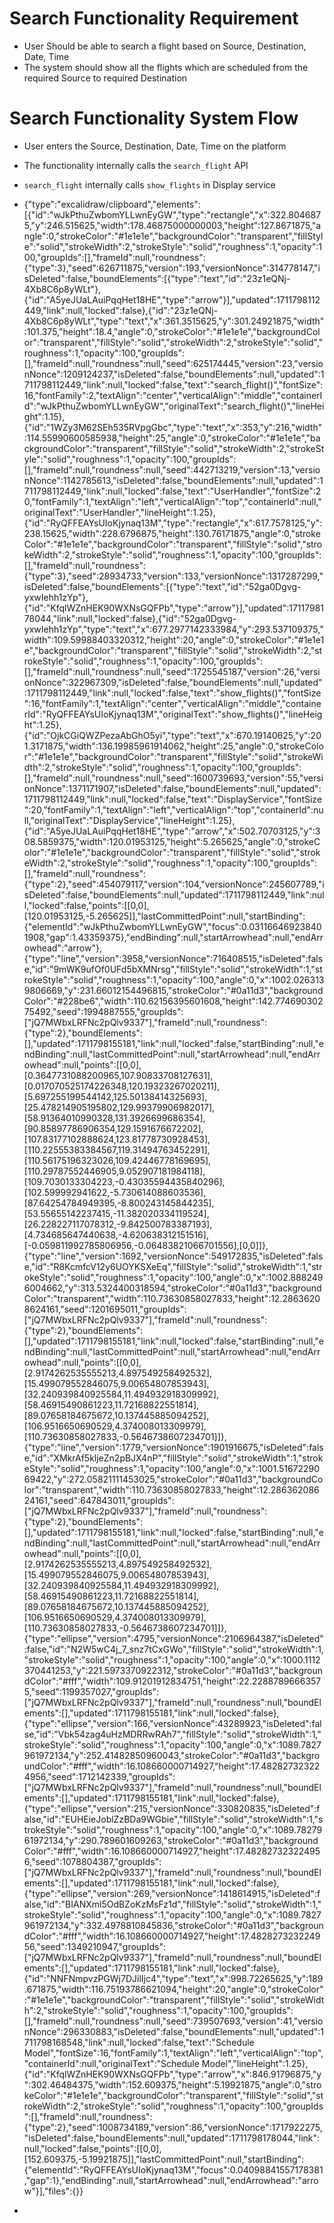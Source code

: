# Search Functionality Requirement
- User Should be able to search a flight based on Source, Destination, Date, Time
- The system should show all the flights which are scheduled from the required Source to required Destination


# Search Functionality System Flow
- User enters the Source, Destination, Date, Time on the platform
- The functionality internally calls the `search_flight` API
- `search_flight` internally calls `show_flights` in Display service
- {"type":"excalidraw/clipboard","elements":[{"id":"wJkPthuZwbomYLLwnEyGW","type":"rectangle","x":322.8046875,"y":246.515625,"width":178.46875000000003,"height":127.8671875,"angle":0,"strokeColor":"#1e1e1e","backgroundColor":"transparent","fillStyle":"solid","strokeWidth":2,"strokeStyle":"solid","roughness":1,"opacity":100,"groupIds":[],"frameId":null,"roundness":{"type":3},"seed":626711875,"version":193,"versionNonce":314778147,"isDeleted":false,"boundElements":[{"type":"text","id":"23z1eQNj-4Xb8C6p8yWLt"},{"id":"A5yeJUaLAuiPqqHet18HE","type":"arrow"}],"updated":1711798112449,"link":null,"locked":false},{"id":"23z1eQNj-4Xb8C6p8yWLt","type":"text","x":361.3515625,"y":301.24921875,"width":101.375,"height":18.4,"angle":0,"strokeColor":"#1e1e1e","backgroundColor":"transparent","fillStyle":"solid","strokeWidth":2,"strokeStyle":"solid","roughness":1,"opacity":100,"groupIds":[],"frameId":null,"roundness":null,"seed":625174445,"version":23,"versionNonce":1209124237,"isDeleted":false,"boundElements":null,"updated":1711798112449,"link":null,"locked":false,"text":"search_flight()","fontSize":16,"fontFamily":2,"textAlign":"center","verticalAlign":"middle","containerId":"wJkPthuZwbomYLLwnEyGW","originalText":"search_flight()","lineHeight":1.15},{"id":"1WZy3M62SEh535RVpgGbc","type":"text","x":353,"y":216,"width":114.55990600585938,"height":25,"angle":0,"strokeColor":"#1e1e1e","backgroundColor":"transparent","fillStyle":"solid","strokeWidth":2,"strokeStyle":"solid","roughness":1,"opacity":100,"groupIds":[],"frameId":null,"roundness":null,"seed":442713219,"version":13,"versionNonce":1142785613,"isDeleted":false,"boundElements":null,"updated":1711798112449,"link":null,"locked":false,"text":"UserHandler","fontSize":20,"fontFamily":1,"textAlign":"left","verticalAlign":"top","containerId":null,"originalText":"UserHandler","lineHeight":1.25},{"id":"RyQFFEAYsUIoKjynaq13M","type":"rectangle","x":617.7578125,"y":238.15625,"width":228.6796875,"height":130.76171875,"angle":0,"strokeColor":"#1e1e1e","backgroundColor":"transparent","fillStyle":"solid","strokeWidth":2,"strokeStyle":"solid","roughness":1,"opacity":100,"groupIds":[],"frameId":null,"roundness":{"type":3},"seed":28934733,"version":133,"versionNonce":1317287299,"isDeleted":false,"boundElements":[{"type":"text","id":"52ga0Dgvg-yxwIehh1zYp"},{"id":"KfqlWZnHEK90WXNsGQFPb","type":"arrow"}],"updated":1711798178044,"link":null,"locked":false},{"id":"52ga0Dgvg-yxwIehh1zYp","type":"text","x":677.2977142333984,"y":293.537109375,"width":109.59988403320312,"height":20,"angle":0,"strokeColor":"#1e1e1e","backgroundColor":"transparent","fillStyle":"solid","strokeWidth":2,"strokeStyle":"solid","roughness":1,"opacity":100,"groupIds":[],"frameId":null,"roundness":null,"seed":1725545187,"version":26,"versionNonce":322967309,"isDeleted":false,"boundElements":null,"updated":1711798112449,"link":null,"locked":false,"text":"show_flights()","fontSize":16,"fontFamily":1,"textAlign":"center","verticalAlign":"middle","containerId":"RyQFFEAYsUIoKjynaq13M","originalText":"show_flights()","lineHeight":1.25},{"id":"OjkCGiQWZPezaAbGhO5yi","type":"text","x":670.19140625,"y":201.3171875,"width":136.19985961914062,"height":25,"angle":0,"strokeColor":"#1e1e1e","backgroundColor":"transparent","fillStyle":"solid","strokeWidth":2,"strokeStyle":"solid","roughness":1,"opacity":100,"groupIds":[],"frameId":null,"roundness":null,"seed":1600739693,"version":55,"versionNonce":1371171907,"isDeleted":false,"boundElements":null,"updated":1711798112449,"link":null,"locked":false,"text":"DisplayService","fontSize":20,"fontFamily":1,"textAlign":"left","verticalAlign":"top","containerId":null,"originalText":"DisplayService","lineHeight":1.25},{"id":"A5yeJUaLAuiPqqHet18HE","type":"arrow","x":502.70703125,"y":308.5859375,"width":120.01953125,"height":5.265625,"angle":0,"strokeColor":"#1e1e1e","backgroundColor":"transparent","fillStyle":"solid","strokeWidth":2,"strokeStyle":"solid","roughness":1,"opacity":100,"groupIds":[],"frameId":null,"roundness":{"type":2},"seed":454079117,"version":104,"versionNonce":245607789,"isDeleted":false,"boundElements":null,"updated":1711798112449,"link":null,"locked":false,"points":[[0,0],[120.01953125,-5.265625]],"lastCommittedPoint":null,"startBinding":{"elementId":"wJkPthuZwbomYLLwnEyGW","focus":0.031166469238401908,"gap":1.43359375},"endBinding":null,"startArrowhead":null,"endArrowhead":"arrow"},{"type":"line","version":3958,"versionNonce":716408515,"isDeleted":false,"id":"9mWK9ufOf0UFd5bXMNrsg","fillStyle":"solid","strokeWidth":1,"strokeStyle":"solid","roughness":1,"opacity":100,"angle":0,"x":1002.0263139806669,"y":231.66012154496815,"strokeColor":"#0a11d3","backgroundColor":"#228be6","width":110.62156395601608,"height":142.77469030275492,"seed":1994887555,"groupIds":["jQ7MWbxLRFNc2pQlv9337"],"frameId":null,"roundness":{"type":2},"boundElements":[],"updated":1711798155181,"link":null,"locked":false,"startBinding":null,"endBinding":null,"lastCommittedPoint":null,"startArrowhead":null,"endArrowhead":null,"points":[[0,0],[0.3647731088200965,107.90833708127631],[0.017070525174226348,120.19323267020211],[5.697255199544142,125.50138414325693],[25.478214905195802,129.99379906982017],[58.91364010990328,131.3926699686354],[90.85897786906354,129.1591676672202],[107.83177102888624,123.81778730928453],[110.22555383384567,119.31494763452291],[110.56175196323026,109.42446778169695],[110.29787552446905,9.052907181984118],[109.7030133304223,-0.43035594435840296],[102.599992941622,-5.730614088603536],[87.64254784949395,-8.800243145844235],[53.55655142237415,-11.382020334119524],[26.228227117078312,-9.842500783387193],[4.734685647440638,-4.620638312151516],[-0.059811992785806956,-0.06483821066701556],[0,0]]},{"type":"line","version":1692,"versionNonce":549172835,"isDeleted":false,"id":"R8KcmfcV12y6UOYKSXeEq","fillStyle":"solid","strokeWidth":1,"strokeStyle":"solid","roughness":1,"opacity":100,"angle":0,"x":1002.8882496004662,"y":313.5324400318594,"strokeColor":"#0a11d3","backgroundColor":"transparent","width":110.73630858027833,"height":12.28636208624161,"seed":1201695011,"groupIds":["jQ7MWbxLRFNc2pQlv9337"],"frameId":null,"roundness":{"type":2},"boundElements":[],"updated":1711798155181,"link":null,"locked":false,"startBinding":null,"endBinding":null,"lastCommittedPoint":null,"startArrowhead":null,"endArrowhead":null,"points":[[0,0],[2.9174262535555213,4.897549258492532],[15.499079552846075,9.00654807853943],[32.240939840925584,11.494932918309992],[58.46915490861223,11.72168822551814],[89.07658184675672,10.137445885094252],[106.9516650690529,4.374008013309979],[110.73630858027833,-0.5646738607234701]]},{"type":"line","version":1779,"versionNonce":1901916675,"isDeleted":false,"id":"XMkrAf5kljeZn2pBJX4nP","fillStyle":"solid","strokeWidth":1,"strokeStyle":"solid","roughness":1,"opacity":100,"angle":0,"x":1001.5167229069422,"y":272.05821111453025,"strokeColor":"#0a11d3","backgroundColor":"transparent","width":110.73630858027833,"height":12.28636208624161,"seed":647843011,"groupIds":["jQ7MWbxLRFNc2pQlv9337"],"frameId":null,"roundness":{"type":2},"boundElements":[],"updated":1711798155181,"link":null,"locked":false,"startBinding":null,"endBinding":null,"lastCommittedPoint":null,"startArrowhead":null,"endArrowhead":null,"points":[[0,0],[2.9174262535555213,4.897549258492532],[15.499079552846075,9.00654807853943],[32.240939840925584,11.494932918309992],[58.46915490861223,11.72168822551814],[89.07658184675672,10.137445885094252],[106.9516650690529,4.374008013309979],[110.73630858027833,-0.5646738607234701]]},{"type":"ellipse","version":4795,"versionNonce":2106964387,"isDeleted":false,"id":"N2W5wC4j_7_snz7tCxGWo","fillStyle":"solid","strokeWidth":1,"strokeStyle":"solid","roughness":1,"opacity":100,"angle":0,"x":1000.1112370441253,"y":221.5973370922312,"strokeColor":"#0a11d3","backgroundColor":"#fff","width":109.91201912834751,"height":22.22887896663575,"seed":1199357027,"groupIds":["jQ7MWbxLRFNc2pQlv9337"],"frameId":null,"roundness":null,"boundElements":[],"updated":1711798155181,"link":null,"locked":false},{"type":"ellipse","version":166,"versionNonce":43289923,"isDeleted":false,"id":"Vbk54zag4uHzMDRRwRAh7","fillStyle":"solid","strokeWidth":1,"strokeStyle":"solid","roughness":1,"opacity":100,"angle":0,"x":1089.7827961972134,"y":252.41482850960043,"strokeColor":"#0a11d3","backgroundColor":"#fff","width":16.108660000714927,"height":17.482827323224956,"seed":1712142339,"groupIds":["jQ7MWbxLRFNc2pQlv9337"],"frameId":null,"roundness":null,"boundElements":[],"updated":1711798155181,"link":null,"locked":false},{"type":"ellipse","version":215,"versionNonce":330820835,"isDeleted":false,"id":"EUHEieJoblZzBDa9WGbie","fillStyle":"solid","strokeWidth":1,"strokeStyle":"solid","roughness":1,"opacity":100,"angle":0,"x":1089.7827961972134,"y":290.789601609263,"strokeColor":"#0a11d3","backgroundColor":"#fff","width":16.108660000714927,"height":17.482827323224956,"seed":1078804387,"groupIds":["jQ7MWbxLRFNc2pQlv9337"],"frameId":null,"roundness":null,"boundElements":[],"updated":1711798155181,"link":null,"locked":false},{"type":"ellipse","version":269,"versionNonce":1418614915,"isDeleted":false,"id":"BIANXml5OdBZoKzMsFz1d","fillStyle":"solid","strokeWidth":1,"strokeStyle":"solid","roughness":1,"opacity":100,"angle":0,"x":1089.7827961972134,"y":332.4978810845836,"strokeColor":"#0a11d3","backgroundColor":"#fff","width":16.108660000714927,"height":17.482827323224956,"seed":1349210947,"groupIds":["jQ7MWbxLRFNc2pQlv9337"],"frameId":null,"roundness":null,"boundElements":[],"updated":1711798155181,"link":null,"locked":false},{"id":"NNFNmpvzPGWj7DJilIjc4","type":"text","x":998.72265625,"y":189.671875,"width":116.75193786621094,"height":20,"angle":0,"strokeColor":"#1e1e1e","backgroundColor":"transparent","fillStyle":"solid","strokeWidth":2,"strokeStyle":"solid","roughness":1,"opacity":100,"groupIds":[],"frameId":null,"roundness":null,"seed":739507693,"version":41,"versionNonce":296330883,"isDeleted":false,"boundElements":null,"updated":1711798168548,"link":null,"locked":false,"text":"Schedule Model","fontSize":16,"fontFamily":1,"textAlign":"left","verticalAlign":"top","containerId":null,"originalText":"Schedule Model","lineHeight":1.25},{"id":"KfqlWZnHEK90WXNsGQFPb","type":"arrow","x":846.91796875,"y":302.46484375,"width":152.609375,"height":5.19921875,"angle":0,"strokeColor":"#1e1e1e","backgroundColor":"transparent","fillStyle":"solid","strokeWidth":2,"strokeStyle":"solid","roughness":1,"opacity":100,"groupIds":[],"frameId":null,"roundness":{"type":2},"seed":1008734189,"version":86,"versionNonce":1717922275,"isDeleted":false,"boundElements":null,"updated":1711798178044,"link":null,"locked":false,"points":[[0,0],[152.609375,-5.19921875]],"lastCommittedPoint":null,"startBinding":{"elementId":"RyQFFEAYsUIoKjynaq13M","focus":0.04098841557178381,"gap":1},"endBinding":null,"startArrowhead":null,"endArrowhead":"arrow"}],"files":{}}

- 
  
